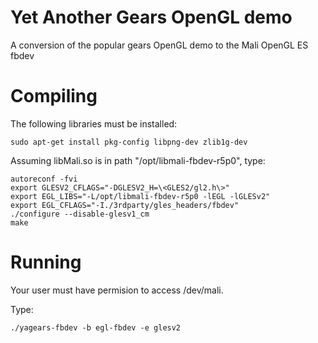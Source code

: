 # Yet Another Gears OpenGL demo #
A conversion of the popular gears OpenGL demo to the Mali OpenGL ES fbdev

# Compiling

The following libraries must be installed:

	sudo apt-get install pkg-config libpng-dev zlib1g-dev

Assuming libMali.so is in path "/opt/libmali-fbdev-r5p0", type:

	autoreconf -fvi
	export GLESV2_CFLAGS="-DGLESV2_H=\<GLES2/gl2.h\>"
	export EGL_LIBS="-L/opt/libmali-fbdev-r5p0 -lEGL -lGLESv2"
	export EGL_CFLAGS="-I./3rdparty/gles_headers/fbdev"
	./configure --disable-glesv1_cm
	make
  
 # Running
 Your user must have permision to access /dev/mali.
 
 Type:
 
 	./yagears-fbdev -b egl-fbdev -e glesv2
  
